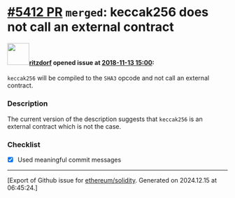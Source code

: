 # [\#5412 PR](https://github.com/ethereum/solidity/pull/5412) `merged`: keccak256 does not call an external contract

#### <img src="https://avatars.githubusercontent.com/u/10403309?u=bdde91e758e6e110605253c4c748e4d251ae665f&v=4" width="50">[ritzdorf](https://github.com/ritzdorf) opened issue at [2018-11-13 15:00](https://github.com/ethereum/solidity/pull/5412):

``keccak256`` will be compiled to the ``SHA3`` opcode and not call an external contract.

### Description

The current version of the description suggests that ``keccak256`` is an external contract which is not the case.

### Checklist
- [x] Used meaningful commit messages





-------------------------------------------------------------------------------



[Export of Github issue for [ethereum/solidity](https://github.com/ethereum/solidity). Generated on 2024.12.15 at 06:45:24.]
